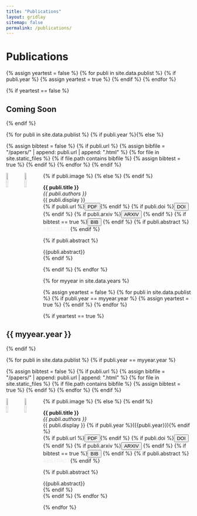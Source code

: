 ```yaml
---
title: "Publications"
layout: gridlay
sitemap: false
permalink: /publications/
---
```


# Publications

{% assign yeartest = false %}
{% for publi in site.data.publist %}
  {% if publi.year %}
   {% assign yeartest = true %}
  {% endif %}
{% endfor %}

{% if yeartest == false %}
## Coming Soon
{% endif %}


{% for publi in site.data.publist %}
{% if publi.year %}{% else %}

{% assign bibtest = false %}
{% if publi.url %}
{% assign bibfile = "/papers/" | append:  publi.url  | append: ".html" %}
{% for file in site.static_files %}
  {% if file.path contains bibfile %}
   {% assign bibtest = true %}
  {% endif %}
{% endfor %}
{% endif %}

 <div class="well-sm">
  {% if publi.image %}
   <img src="{{ site.url }}{{ site.baseurl }}/images/pubpic/{{ publi.image }}" class="img-responsive" width="10%" style="float: left" />
  {% else %}
   <img src="{{ site.url }}{{ site.baseurl }}/images/pubpic/dummy.png" width="10%" class="img2"  style="float: left" />
  {% endif %}

  <strong> {{ publi.title }}</strong> <br />
  <em>{{ publi.authors }} </em><br />
  {{ publi.display }}<br />
  {% if publi.url %}<a href="{{ site.url }}{{ site.baseurl }}/papers/{{ publi.url }}.pdf" target="_blank"><button class="btn-pdf">PDF</button></a>{% endif %}    {% if publi.doi %}<a href="http://dx.doi.org/{{ publi.doi }}" target="_blank"><button class="btn-doi">DOI</button></a> {% endif %}  {% if publi.arxiv %}<a href="https://arxiv.org/abs/{{ publi.arxiv }}" target="_blank"><button class="btn-arxiv">ARXIV</button></a> {% endif %}  {% if bibtest == true %}<a href="{{ site.url }}{{ site.baseurl }}/papers/{{ publi.url }}.html" target="_blank"><button class="btn-bib">BIB</button></a> {% endif %}    {% if publi.abstract %} <a data-toggle="collapse" href="#{{publi.url}}"  class="btn-abstract" style="text-decoration:none; color:#ebebeb; hover:#ebebeb;" role="button" aria-expanded="false" aria-controls="{{publi.url}}">ABSTRACT</a>{% endif %}
</div>

{% if publi.abstract %}
<div class="collapse" id="{{publi.url}}">
<div class="well-abstract">
{{publi.abstract}}
</div>
</div>
{% endif %}


{% endif %}
{% endfor %}


{% for myyear in site.data.years %}

{% assign yeartest = false %}
{% for publi in site.data.publist %}
  {% if publi.year == myyear.year %}
   {% assign yeartest = true %}
  {% endif %}
{% endfor %}

{% if yeartest == true %}
## {{ myyear.year }}
{% endif %}

{% for publi in site.data.publist %}
{% if publi.year == myyear.year %}


{% assign bibtest = false %}
{% if publi.url %}
{% assign bibfile = "/papers/" | append:  publi.url  | append: ".html" %}
{% for file in site.static_files %}
  {% if file.path contains bibfile %}
   {% assign bibtest = true %}
  {% endif %}
{% endfor %}
{% endif %}

<div class="well-sm">
  {% if publi.image %}
   <img src="{{ site.url }}{{ site.baseurl }}/images/pubpic/{{ publi.image }}" class="img-responsive" width="10%" style="float: left" />
  {% else %}
   <img src="{{ site.url }}{{ site.baseurl }}/images/pubpic/dummy.png" width="10%" class="img2"  style="float: left" />
  {% endif %}

  <strong> {{ publi.title }}</strong> <br />
  <em>{{ publi.authors }} </em><br />
  {{ publi.display }} {% if publi.year %}({{publi.year}}){% endif %}<br />
  {% if publi.url %}<a href="{{ site.url }}{{ site.baseurl }}/papers/{{ publi.url }}.pdf" target="_blank"><button class="btn-pdf">PDF</button></a>{% endif %}    {% if publi.doi %}<a href="http://dx.doi.org/{{ publi.doi }}" target="_blank"><button class="btn-doi">DOI</button></a> {% endif %}   {% if publi.arxiv %}<a href="https://arxiv.org/abs/{{ publi.arxiv }}" target="_blank"><button class="btn-arxiv">ARXIV</button></a> {% endif %}   {% if bibtest == true %}<a href="{{ site.url }}{{ site.baseurl }}/papers/{{ publi.url }}.html" target="_blank"><button class="btn-bib">BIB</button></a> {% endif %} {% if publi.abstract %} <a data-toggle="collapse" href="#{{publi.url}}"  class="btn-abstract" style="text-decoration:none; color:#ebebeb; hover:#ebebeb;" role="button" aria-expanded="false" aria-controls="{{publi.url}}">ABSTRACT</a>{% endif %}

{% if publi.abstract %}
<div class="collapse" id="{{publi.url}}">
<div class="well-abstract">
{{publi.abstract}}
</div>
</div>
{% endif %}

 </div>
{% endif %}
{% endfor %}

{% endfor %}

